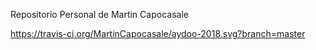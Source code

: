 Repositorio Personal de Martin Capocasale

https://travis-ci.org/MartinCapocasale/aydoo-2018.svg?branch=master
